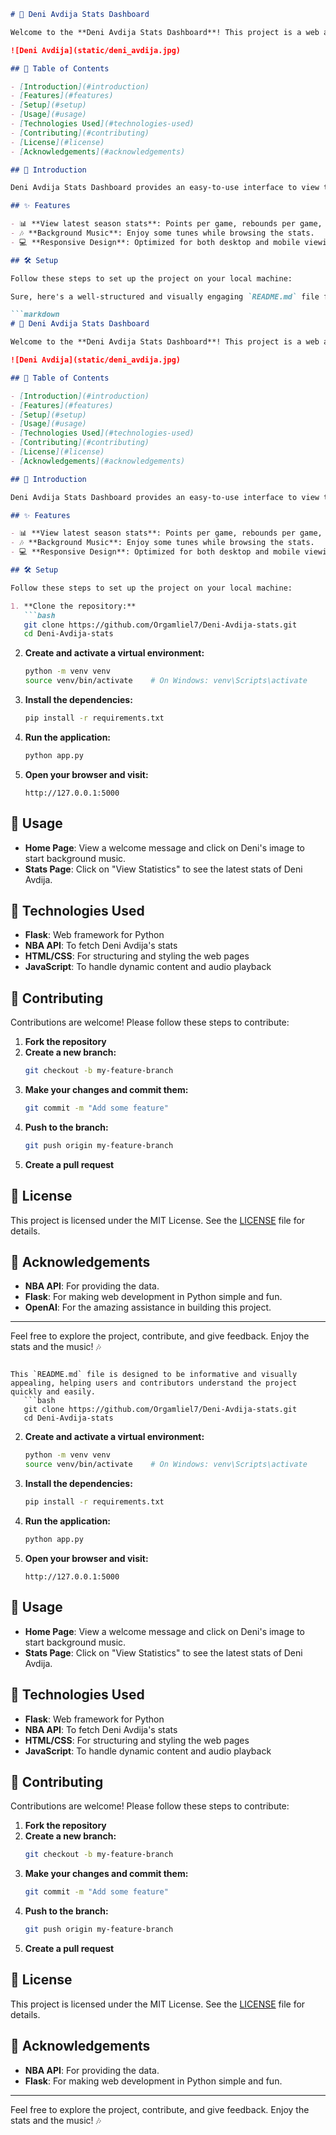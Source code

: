 
```markdown
# 🏀 Deni Avdija Stats Dashboard

Welcome to the **Deni Avdija Stats Dashboard**! This project is a web application built with Flask to showcase the latest basketball statistics of Deni Avdija.

![Deni Avdija](static/deni_avdija.jpg)

## 📜 Table of Contents

- [Introduction](#introduction)
- [Features](#features)
- [Setup](#setup)
- [Usage](#usage)
- [Technologies Used](#technologies-used)
- [Contributing](#contributing)
- [License](#license)
- [Acknowledgements](#acknowledgements)

## 📖 Introduction

Deni Avdija Stats Dashboard provides an easy-to-use interface to view the latest statistics of the professional basketball player Deni Avdija. The application fetches data from the NBA API and displays it in a user-friendly manner.

## ✨ Features

- 📊 **View latest season stats**: Points per game, rebounds per game, assists per game, and more.
- 🎶 **Background Music**: Enjoy some tunes while browsing the stats.
- 💻 **Responsive Design**: Optimized for both desktop and mobile viewing.

## 🛠️ Setup

Follow these steps to set up the project on your local machine:

Sure, here's a well-structured and visually engaging `README.md` file for your project. It includes emojis, headlines, and detailed sections to make it appealing and informative.

```markdown
# 🏀 Deni Avdija Stats Dashboard

Welcome to the **Deni Avdija Stats Dashboard**! This project is a web application built with Flask to showcase the latest basketball statistics of Deni Avdija.

![Deni Avdija](static/deni_avdija.jpg)

## 📜 Table of Contents

- [Introduction](#introduction)
- [Features](#features)
- [Setup](#setup)
- [Usage](#usage)
- [Technologies Used](#technologies-used)
- [Contributing](#contributing)
- [License](#license)
- [Acknowledgements](#acknowledgements)

## 📖 Introduction

Deni Avdija Stats Dashboard provides an easy-to-use interface to view the latest statistics of the professional basketball player Deni Avdija. The application fetches data from the NBA API and displays it in a user-friendly manner.

## ✨ Features

- 📊 **View latest season stats**: Points per game, rebounds per game, assists per game, and more.
- 🎶 **Background Music**: Enjoy some tunes while browsing the stats.
- 💻 **Responsive Design**: Optimized for both desktop and mobile viewing.

## 🛠️ Setup

Follow these steps to set up the project on your local machine:

1. **Clone the repository:**
   ```bash
   git clone https://github.com/Orgamliel7/Deni-Avdija-stats.git
   cd Deni-Avdija-stats
   ```

2. **Create and activate a virtual environment:**
   ```bash
   python -m venv venv
   source venv/bin/activate    # On Windows: venv\Scripts\activate
   ```

3. **Install the dependencies:**
   ```bash
   pip install -r requirements.txt
   ```

4. **Run the application:**
   ```bash
   python app.py
   ```

5. **Open your browser and visit:**
   ```
   http://127.0.0.1:5000
   ```

## 🚀 Usage

- **Home Page**: View a welcome message and click on Deni's image to start background music.
- **Stats Page**: Click on "View Statistics" to see the latest stats of Deni Avdija.

## 🧰 Technologies Used

- **Flask**: Web framework for Python
- **NBA API**: To fetch Deni Avdija's stats
- **HTML/CSS**: For structuring and styling the web pages
- **JavaScript**: To handle dynamic content and audio playback

## 🤝 Contributing

Contributions are welcome! Please follow these steps to contribute:

1. **Fork the repository**
2. **Create a new branch:**
   ```bash
   git checkout -b my-feature-branch
   ```
3. **Make your changes and commit them:**
   ```bash
   git commit -m "Add some feature"
   ```
4. **Push to the branch:**
   ```bash
   git push origin my-feature-branch
   ```
5. **Create a pull request**

## 📜 License

This project is licensed under the MIT License. See the [LICENSE](LICENSE) file for details.

## 🙏 Acknowledgements

- **NBA API**: For providing the data.
- **Flask**: For making web development in Python simple and fun.
- **OpenAI**: For the amazing assistance in building this project.

---

Feel free to explore the project, contribute, and give feedback. Enjoy the stats and the music! 🎶
```

This `README.md` file is designed to be informative and visually appealing, helping users and contributors understand the project quickly and easily.
   ```bash
   git clone https://github.com/Orgamliel7/Deni-Avdija-stats.git
   cd Deni-Avdija-stats
   ```

2. **Create and activate a virtual environment:**
   ```bash
   python -m venv venv
   source venv/bin/activate    # On Windows: venv\Scripts\activate
   ```

3. **Install the dependencies:**
   ```bash
   pip install -r requirements.txt
   ```

4. **Run the application:**
   ```bash
   python app.py
   ```

5. **Open your browser and visit:**
   ```
   http://127.0.0.1:5000
   ```

## 🚀 Usage

- **Home Page**: View a welcome message and click on Deni's image to start background music.
- **Stats Page**: Click on "View Statistics" to see the latest stats of Deni Avdija.

## 🧰 Technologies Used

- **Flask**: Web framework for Python
- **NBA API**: To fetch Deni Avdija's stats
- **HTML/CSS**: For structuring and styling the web pages
- **JavaScript**: To handle dynamic content and audio playback

## 🤝 Contributing

Contributions are welcome! Please follow these steps to contribute:

1. **Fork the repository**
2. **Create a new branch:**
   ```bash
   git checkout -b my-feature-branch
   ```
3. **Make your changes and commit them:**
   ```bash
   git commit -m "Add some feature"
   ```
4. **Push to the branch:**
   ```bash
   git push origin my-feature-branch
   ```
5. **Create a pull request**

## 📜 License

This project is licensed under the MIT License. See the [LICENSE](LICENSE) file for details.

## 🙏 Acknowledgements

- **NBA API**: For providing the data.
- **Flask**: For making web development in Python simple and fun.

---

Feel free to explore the project, contribute, and give feedback. Enjoy the stats and the music! 🎶
```
